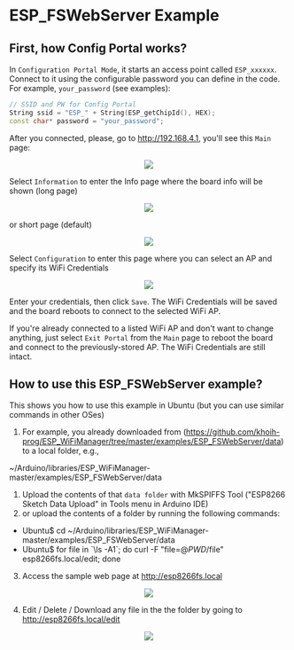 # ESP_FSWebServer Example

## First, how Config Portal works?
In `Configuration Portal Mode`, it starts an access point called `ESP_xxxxxx`. Connect to it using the configurable password you can define in the code. For example, `your_password` (see examples):

```cpp
// SSID and PW for Config Portal
String ssid = "ESP_" + String(ESP_getChipId(), HEX);
const char* password = "your_password";
```
After you connected, please, go to http://192.168.4.1, you'll see this `Main` page:

<p align="center">
    <img src="https://github.com/khoih-prog/ESP_WiFiManager/blob/master/Images/Main.png">
</p>

Select `Information` to enter the Info page where the board info will be shown (long page)

<p align="center">
    <img src="https://github.com/khoih-prog/ESP_WiFiManager/blob/master/Images/Info.png">
</p>

or short page (default)

<p align="center">
    <img src="https://github.com/khoih-prog/ESP_WiFiManager/blob/master/Images/Info_Short.png">
</p>

Select `Configuration` to enter this page where you can select an AP and specify its WiFi Credentials

<p align="center">
    <img src="https://github.com/khoih-prog/ESP_WiFiManager/blob/master/Images/Configuration.png">
</p>

Enter your credentials, then click `Save`. The WiFi Credentials will be saved and the board reboots to connect to the selected WiFi AP.

If you're already connected to a listed WiFi AP and don't want to change anything, just select `Exit Portal` from the `Main` page to reboot the board and connect to the previously-stored AP. The WiFi Credentials are still intact.


## How to use this ESP_FSWebServer example?

This shows you how to use this example in Ubuntu (but you can use similar commands in other OSes)

1. For example, you already downloaded from (https://github.com/khoih-prog/ESP_WiFiManager/tree/master/examples/ESP_FSWebServer/data) to a local folder, e.g., 

~/Arduino/libraries/ESP_WiFiManager-master/examples/ESP_FSWebServer/data

1. Upload the contents of that `data folder`  with MkSPIFFS Tool ("ESP8266 Sketch Data Upload" in Tools menu in Arduino IDE)
2. or upload the contents of a folder by running the following commands: 
 - Ubuntu$ cd ~/Arduino/libraries/ESP_WiFiManager-master/examples/ESP_FSWebServer/data
 - Ubuntu$ for file in \`\ls -A1\`; do curl -F "file=@$PWD/$file" esp8266fs.local/edit; done
3. Access the sample web page at http://esp8266fs.local

<p align="center">
    <img src="https://github.com/khoih-prog/ESP_WiFiManager/blob/master/examples/ESP_FSWebServer/pics/esp8266fs.local.png">
</p>

4. Edit / Delete / Download any file in the the folder by going to http://esp8266fs.local/edit

<p align="center">
    <img src="https://github.com/khoih-prog/ESP_WiFiManager/blob/master/examples/ESP_FSWebServer/pics/esp8266fs.local_edit.png">
</p>


